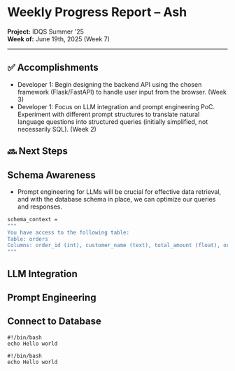# Weekly Progress Report – Ash

**Project:** IDQS Summer '25  
**Week of:** June 19th, 2025 (Week 7)

---

## ✅ Accomplishments

- Developer 1: Begin designing the backend API using the chosen framework (Flask/FastAPI) to handle user input from the browser. (Week 3)
- Developer 1: Focus on LLM integration and prompt engineering PoC. Experiment with different prompt structures to translate natural language questions into structured queries (initially simplified, not necessarily SQL). (Week 2)

## 🔜 Next Steps

## Schema Awareness

- Prompt engineering for LLMs will be crucial for effective data retrieval, and with the database schema in place, we can optimize our queries and responses.

```bash
schema_context = 
"""
You have access to the following table:
Table: orders
Columns: order_id (int), customer_name (text), total_amount (float), order_date (date)
"""
```
<!-- Maybe do some relevant data retrieval from the database to augment the prompt before sending it to the LLM? -->
<!-- def generate_response(prompt):
    relevant_data = search_db(prompt)
    full_prompt = f"User asked: {prompt}\nRelevant info:\n{relevant_data}\nAnswer:"
    return call_llm(full_prompt) -->

## LLM Integration

## Prompt Engineering

## Connect to Database

<!-- 🧠 Core Steps of a RAG System
Step	Description	Your Implementation So Far
1️⃣ User Input	Prompt/question from user	✅ HTML form → JS → Flask POST
2️⃣ Preprocessing	(Optional) Clean or interpret prompt	⬜︎ Can add later
3️⃣ Retrieve	Pull relevant context/data from DB or vector store	🟡 You’ll add this soon
4️⃣ Augment Prompt	Combine user prompt + retrieved info	⬜︎ Soon
5️⃣ Generate	Feed prompt into LLM to generate answer	🟡 Using a dummy/stub for now
6️⃣ Respond	Return LLM response to user	✅ Working now via /ask -->

``` !
#!/bin/bash
echo Hello world
```

``` bin
#!/bin/bash
echo Hello world
```
